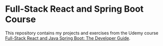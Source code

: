 # Full-Stack React and Spring Boot Course

This repository contains my projects and exercises from the Udemy course [Full-Stack React and Java Spring Boot: The Developer Guide](https://www.udemy.com/course/full-stack-react-and-java-spring-boot-the-developer-guide).
